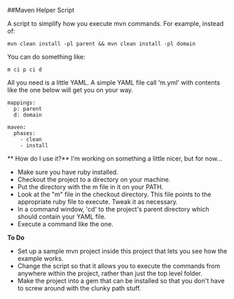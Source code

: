 ##Maven Helper Script

A script to simplify how you execute mvn commands. For example, instead of:

    mvn clean install -pl parent && mvn clean install -pl domain

You can do something like:

    m ci p ci d

All you need is a little YAML. A simple YAML file call 'm.yml' with contents like the one below will get you on your way.

    mappings:
      p: parent
      d: domain

    maven:
      phases:
        - clean
        - install

** How do I use it?**
I'm working on something a little nicer, but for now...

 - Make sure you have ruby installed.
 - Checkout the project to a directory on your machine.
 - Put the directory with the m file in it on your PATH.
 - Look at the "m" file in the checkout directory. This file points to the appropriate ruby file to execute. Tweak it as necessary.
 - In a command window, 'cd' to the project's parent directory which should contain your YAML file.
 - Execute a command like the one.

**To Do**
 - Set up a sample mvn project inside this project that lets you see how the example works.
 - Change the script so that it allows you to execute the commands from anywhere within the project, rather than just the top level folder.
 - Make the project into a gem that can be installed so that you don't have to screw around with the clunky path stuff.
